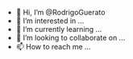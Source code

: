 - 👋 Hi, I’m @RodrigoGuerato
- 👀 I’m interested in ...
- 🌱 I’m currently learning ...
- 💞️ I’m looking to collaborate on ...
- 📫 How to reach me ...

<!---
RodrigoGuerato/RodrigoGuerato is a ✨ special ✨ repository because its `README.md` (this file) appears on your GitHub profile.
You can click the Preview link to take a look at your changes.
--->
